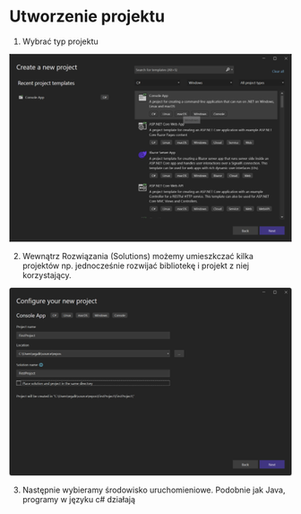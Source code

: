 # Utworzenie projektu

1. Wybrać typ projektu

![](image.png)

2. Wewnątrz Rozwiązania (Solutions) możemy umieszkczać kilka projektów np. jednocześnie rozwijać bibliotekę i projekt z niej korzystający.

![Alt text](image-1.png)

3. Następnie wybieramy środowisko uruchomieniowe. Podobnie jak Java, programy w języku c# działają 

